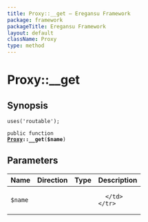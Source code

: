 ```yaml
---
title: Proxy::__get — Eregansu Framework
package: framework
packageTitle: Eregansu Framework
layout: default
className: Proxy
type: method
---
```


# Proxy::__get

## Synopsis

<code>uses('routable');</code>

<code>public function <b><a href="Proxy">Proxy</a>::__get</b>(<b>$name</b>)</code>

## Parameters

<table>
  <thead>
    <tr>
      <th>Name</th>
      <th>Direction</th>
      <th>Type</th>
      <th>Description</th>
    </tr>
  </thead>
  <tbody>
    <tr>
      <td><code>$name</code>
      <td><i></i></td>
      <td></td>
      <td>

      </td>
    </tr>
  </tbody>
</table>

